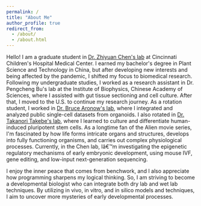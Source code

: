 ```yaml
---
permalink: /
title: "About Me"
author_profile: true
redirect_from: 
  - /about/
  - /about.html
---
```

Hello! I am a graduate student in [Dr. Zhiyuan Chen's lab](https://www.zychenlab.org/) at Cincinnati Children's Hospital Medical Center. I earned my bachelor's degree in Plant Science and Technology in China, but after developing new interests and being affected by the pandemic, I shifted my focus to biomedical research. Following my undergraduate studies, I worked as a research assistant in Dr. Pengcheng Bu's lab at the Institute of Biophysics, Chinese Academy of Sciences, where I assisted with gut tissue sectioning and cell culture. After that, I moved to the U.S. to continue my research journey.
As a rotation student, I worked in [Dr. Bruce Aronow's lab](https://www.cincinnatichildrens.org/research/divisions/b/bmi/labs/aronow), where I integrated and analyzed public single-cell datasets from organoids. I also rotated in [Dr. Takanori Takebe's lab](https://takebelab.com/people/), where I learned to culture and differentiate human-induced pluripotent stem cells.
As a longtime fan of the Alien movie series, I'm fascinated by how life forms intricate organs and structures, develops into fully functioning organisms, and carries out complex physiological processes. Currently, in the Chen lab, Iâ€™m investigating the epigenetic regulatory mechanisms of early embryonic development, using mouse IVF, gene editing, and low-input next-generation sequencing.

I enjoy the inner peace that comes from benchwork, and I also appreciate how programming sharpens my logical thinking. So, I am striving to become a developmental biologist who can integrate both dry lab and wet lab techniques. By utilizing in vivo, in vitro, and in silico models and techniques, I aim to uncover more mysteries of early developmental processes.
